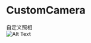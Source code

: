 # CustomCamera     
自定义照相   
![Alt Text](http://pan.baidu.com/disk/home#list/path=%2Fios%20github%20image)
